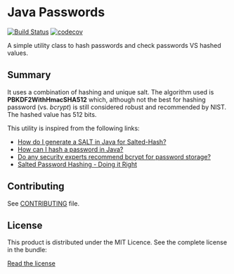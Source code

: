 # Java Passwords

[![Build
Status](https://secure.travis-ci.org/madmath03/password.png)](https://travis-ci.org/madmath03/password)
[![codecov](https://codecov.io/gh/madmath03/password/branch/master/graph/badge.svg)](https://codecov.io/gh/madmath03/password)

A simple utility class to hash passwords and check passwords VS hashed values.

## Summary

It uses a combination of hashing and unique salt. The algorithm used is **PBKDF2WithHmacSHA512** which, although not the best for hashing password (vs. *bcrypt*) is still considered robust and recommended by NIST. The hashed value has 512 bits. 

This utility is inspired from the following links: 

*   [How do I generate a SALT in Java for Salted-Hash?](https://stackoverflow.com/a/18143616)
*   [How can I hash a password in Java?](https://stackoverflow.com/a/2861125)
*   [Do any security experts recommend bcrypt for password storage?](https://stackoverflow.com/a/18143616)
*   [Salted Password Hashing - Doing it Right](https://crackstation.net/hashing-security.htm)


## Contributing
See [CONTRIBUTING](https://github.com/madmath03/password/blob/master/CONTRIBUTING.md) file.

## License
This product is distributed under the MIT Licence.
See the complete license in the bundle:

[Read the license](https://github.com/madmath03/password/blob/master/LICENSE)
